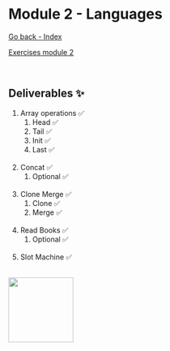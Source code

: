 # Module 2 - Languages

[Go back - Index](../README.md#sub-section)

[Exercises module 2](https://github.com/MiguelJiRo/Master-Frontend-XII-Lemoncode/tree/main/modulo-2/src/01%20deliverables)

<br>

## Deliverables ✨
<ol>
    <li>
        Array operations ✅
        <ol>
            <li>Head ✅</li>
            <li>Tail ✅</li>
            <li>Init ✅</li>
            <li>Last ✅</li>
        </ol>
    </li>
    <br>
    <li>Concat ✅
        <ol>
            <li>Optional ✅</li>
        </ol>
    </li>
    <br>
    <li>Clone Merge ✅
        <ol>
            <li>Clone ✅</li>
            <li>Merge ✅</li>
        </ol>
    </li>
    <br>
    <li>Read Books ✅
        <ol>
            <li>Optional ✅</li>
        </ol>
    </li>
    <br>
    <li>Slot Machine ✅</li>
</ol>

<br> 
<img align="center" src="https://media.giphy.com/media/x49DCuOOBiurrmlEov/giphy.gif" width="128px">